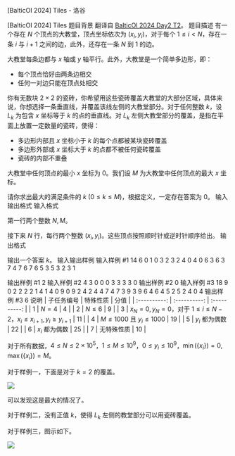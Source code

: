 



[BalticOI 2024] Tiles - 洛谷














[BalticOI 2024] Tiles
题目背景
翻译自 [BalticOI 2024 Day2 T2](https://boi2024.lmio.lt/tasks/d2-tiles-statement.pdf)。
题目描述
有一个存在 $N$ 个顶点的大教堂，顶点坐标依次为 $(x_i,y_i)$，对于每个 $1 \leq i < N$，存在一条 $i$ 与 $i+1$ 之间的边，此外，还存在一条 $N$ 到 $1$ 的边。

大教堂每条边都与 $x$ 轴或 $y$ 轴平行。此外，大教堂是一个简单多边形，即：

- 每个顶点恰好由两条边相交
- 任何一对边只能在顶点处相交

你有无数块 $2 \times 2$ 的瓷砖，你希望用这些瓷砖覆盖大教堂的大部分区域，具体来说，你想选择一条垂直线，并覆盖该线左侧的大教堂部分。对于任何整数 $k$，设 $L_k$ 为包含 $x$ 坐标等于 $k$ 的点的垂直线。对 $L_k$ 左侧大教堂部分的覆盖，是指在平面上放置一定数量的瓷砖，使得：

- 多边形内部且 $x$ 坐标小于 $k$ 的每个点都被某块瓷砖覆盖
- 多边形外部或 $x$ 坐标大于 $k$ 的点都不被任何瓷砖覆盖
- 瓷砖的内部不重叠

大教堂中任何顶点的最小 $x$ 坐标为 $0$。我们设 $M$ 为大教堂中任何顶点的最大 $x$ 坐标。

请你求出最大的满足条件的 $k\ (0 \leq k \leq M)$，根据定义，一定存在答案为 $0$。
输入输出格式
输入格式

第一行两个整数 $N,M$。

接下来 $N$ 行，每行两个整数 $(x_i,y_i)$。这些顶点按照顺时针或逆时针顺序给出。
输出格式

输出一个答案 $k$。
输入输出样例
输入样例 #1
14 6
0 1
0 3
2 3
2 4
0 4
0 6
3 6
3 7
4 7
6 7
6 5
3 5
3 2
3 1

输出样例 #1
2
输入样例 #2
4 3
0 0
0 3
3 3
3 0
输出样例 #2
0
输入样例 #3
18 9
0 2
2 2
2 1
4 1
4 0
9 0
9 2
4 2
4 4
7 4
7 3
9 3
9 6
4 6
4 5
2 5
2 4
0 4
输出样例 #3
6
说明
| 子任务编号 | 特殊性质 | 分值 |
| :----------: | :----------: | :----------: |
| $1$ | $N=4$ | $4$ |
| $2$ | $N \leq 6$ | $9$ |
| $3$ | $x_N=0,y_N=0$，对于 $1 \leq i \leq N-2$，$x_i \leq x_{i+1},y_i \geq y_{i+1}$ | $11$ |
| $4$ | $M \leq 1000$ 且 $y_i \leq 1000$ | $19$ |
| $5$ | $y_i$ 都为偶数 | $22$ |
| $6$ | $x_i$ 都为偶数 | $25$ |
| $7$ | 无特殊性质 | $10$ |

对于所有数据，$4 \leq N \leq 2 \times 10^5$，$1 \leq M \leq 10^9$，$0 \leq y_i \leq 10^9$，$\min(\{x_i\}) = 0,\max(\{x_i\}) = M$。

对于样例一，下面是对于 $k=2$ 的覆盖。

![](https://cdn.luogu.com.cn/upload/image_hosting/q9qi2e3b.png)

可以发现这是最大的情况了。

对于样例二，没有正值 $k$，使得 $L_k$ 左侧的教堂部分可以用瓷砖覆盖。

对于样例三，图示如下。

![](https://cdn.luogu.com.cn/upload/image_hosting/6kpbkvbn.png)






